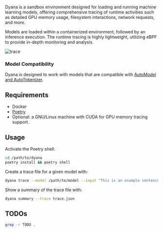 Dyana is a sandbox environment designed for loading and running machine learning models, offering comprehensive tracing of runtime activities such as detailed GPU memory usage, filesystem interactions, network requests, and more.

Models are loaded within a containerized environment, followed by an inference execution. The runtime tracing is highly lightweight, utilizing eBPF to provide in-depth monitoring and analysis.

<img alt="trace" src="https://github.com/dreadnode/dyana/blob/main/trace.png?raw=true"/>

### Model Compatibility

Dyana is designed to work with models that are compatible with [AutoModel and AutoTokenizer](https://huggingface.co/transformers/v3.0.2/model_doc/auto.html).

## Requirements

* Docker
* [Poetry](https://python-poetry.org/)
* Optional: a GNU/Linux machine with CUDA for GPU memory tracing support.

## Usage

Activate the Poetry shell:

```bash
cd /path/to/dyana
poetry install && poetry shell
```

Create a trace file for a given model with:

```bash
dyana trace --model /path/to/model --input "This is an example sentence." --output trace.json
```

Show a summary of the trace file with:

```bash
dyana summary --trace trace.json
```

## TODOs

```bash
grep -r TODO .
```